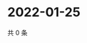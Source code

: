 # 2022-01-25

共 0 条

<!-- BEGIN WEIBO -->
<!-- 最后更新时间 Tue Jan 25 2022 22:17:22 GMT+0800 (China Standard Time) -->

<!-- END WEIBO -->
